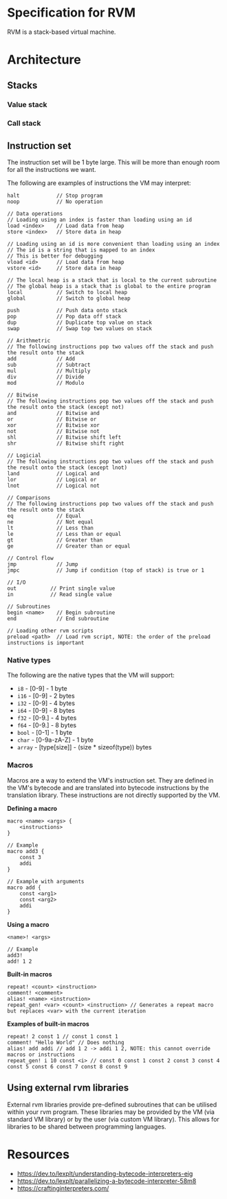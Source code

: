 # Specification for RVM
RVM is a stack-based virtual machine.

# Architecture

## Stacks

### Value stack

### Call stack

## Instruction set
The instruction set will be 1 byte large. This will be more than enough room for all the instructions we want.

The following are examples of instructions the VM may interpret:
``` 
halt            // Stop program
noop            // No operation

// Data operations
// Loading using an index is faster than loading using an id
load <index>    // Load data from heap
store <index>   // Store data in heap

// Loading using an id is more convenient than loading using an index
// The id is a string that is mapped to an index
// This is better for debugging
vload <id>      // Load data from heap
vstore <id>     // Store data in heap

// The local heap is a stack that is local to the current subroutine
// The global heap is a stack that is global to the entire program
local           // Switch to local heap
global          // Switch to global heap

push            // Push data onto stack
pop             // Pop data off stack
dup             // Duplicate top value on stack
swap            // Swap top two values on stack

// Arithmetric
// The following instructions pop two values off the stack and push the result onto the stack 
add             // Add
sub             // Subtract
mul             // Multiply
div             // Divide
mod             // Modulo

// Bitwise
// The following instructions pop two values off the stack and push the result onto the stack (except not)
and             // Bitwise and
or              // Bitwise or
xor             // Bitwise xor
not             // Bitwise not
shl             // Bitwise shift left
shr             // Bitwise shift right

// Logicial
// The following instructions pop two values off the stack and push the result onto the stack (except lnot)
land            // Logical and
lor             // Logical or
lnot            // Logical not

// Comparisons
// The following instructions pop two values off the stack and push the result onto the stack
eq              // Equal
ne              // Not equal
lt              // Less than
le              // Less than or equal
gt              // Greater than
ge              // Greater than or equal

// Control flow
jmp             // Jump
jmpc            // Jump if condition (top of stack) is true or 1

// I/O
out           // Print single value
in            // Read single value

// Subroutines
begin <name>    // Begin subroutine
end             // End subroutine

// Loading other rvm scripts
preload <path>  // Load rvm script, NOTE: the order of the preload instructions is important
```

### Native types
The following are the native types that the VM will support:
- `i8` - [0-9] - 1 byte
- `i16` - [0-9] - 2 bytes
- `i32` - [0-9] - 4 bytes
- `i64` - [0-9] - 8 bytes
- `f32` - [0-9.] - 4 bytes
- `f64` - [0-9.] - 8 bytes
- `bool` - [0-1] - 1 byte
- `char` - [0-9a-zA-Z] - 1 byte
- `array` - [type\[size\]] - (size * sizeof(type)) bytes

### Macros
Macros are a way to extend the VM's instruction set. 
They are defined in the VM's bytecode and are translated into bytecode instructions by the translation library.
These instructions are not directly supported by the VM.

**Defining a macro**
``` 
macro <name> <args> {
    <instructions>
}

// Example
macro add3 {
    const 3
    addi
}

// Example with arguments
macro add {
    const <arg1>
    const <arg2>
    addi
}
```

**Using a macro**
``` 
<name>! <args>

// Example
add3!
add! 1 2
```

**Built-in macros**
``` 
repeat! <count> <instruction>
comment! <comment>
alias! <name> <instruction>
repeat_gen! <var> <count> <instruction> // Generates a repeat macro but replaces <var> with the current iteration
```

**Examples of built-in macros**
```
repeat! 2 const 1 // const 1 const 1
comment! "Hello World" // Does nothing
alias! add addi // add 1 2 -> addi 1 2, NOTE: this cannot override macros or instructions
repeat_gen! i 10 const <i> // const 0 const 1 const 2 const 3 const 4 const 5 const 6 const 7 const 8 const 9
```

## Using external rvm libraries
External rvm libraries provide pre-defined subroutines that can be utilised within your rvm program.
These libraries may be provided by the VM (via standard VM library) or by the user (via custom VM library).
This allows for libraries to be shared between programming languages.


# Resources
- https://dev.to/lexplt/understanding-bytecode-interpreters-eig
- https://dev.to/lexplt/parallelizing-a-bytecode-interpreter-58m8
- https://craftinginterpreters.com/